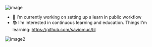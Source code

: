 ![image](https://user-images.githubusercontent.com/1830601/91658400-2696d780-eac8-11ea-9d0f-43fd55185574.png)

- 🔭 I’m currently working on setting up a learn in public workflow
- 📚 I’m interested in continuous learning and education. Things I'm learning: https://github.com/saviomuc/til

![image2](https://media.giphy.com/media/fhAwk4DnqNgw8/giphy.gif)

<!--
**saviomuc/saviomuc** is a ✨ _special_ ✨ repository because its `README.md` (this file) appears on your GitHub profile.

Here are some ideas to get you started:

- 🔭 I’m currently working on ...
- 🌱 I’m currently learning ...
- 👯 I’m looking to collaborate on ...
- 🤔 I’m looking for help with ...
- 💬 Ask me about ...
- 📫 How to reach me: ...
- 😄 Pronouns: ...
- ⚡ Fun fact: ...
-->
